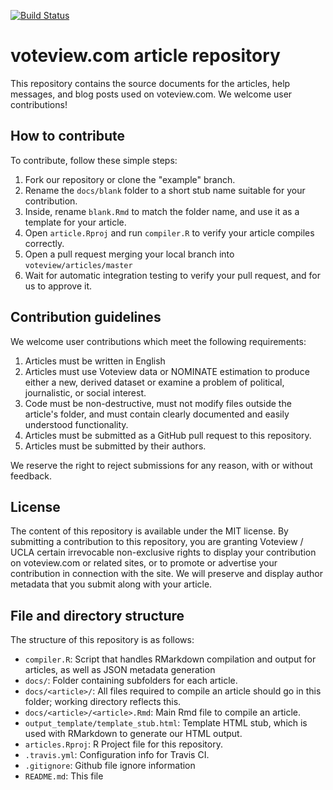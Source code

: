 [![Build Status](https://travis-ci.org/voteview/articles.svg?branch=master)](https://travis-ci.org/voteview/articles)

# voteview.com article repository

This repository contains the source documents for the articles, help messages, and blog posts used on voteview.com. We welcome user contributions!

## How to contribute

To contribute, follow these simple steps:

1. Fork our repository or clone the "example" branch.
2. Rename the `docs/blank` folder to a short stub name suitable for your contribution.
3. Inside, rename `blank.Rmd` to match the folder name, and use it as a template for your article.
4. Open `article.Rproj` and run `compiler.R` to verify your article compiles correctly.
5. Open a pull request merging your local branch into `voteview/articles/master`
6. Wait for automatic integration testing to verify your pull request, and for us to approve it. 

## Contribution guidelines

We welcome user contributions which meet the following requirements:

1. Articles must be written in English
2. Articles must use Voteview data or NOMINATE estimation to produce either a new, derived dataset or examine a problem of political, journalistic, or social interest.
3. Code must be non-destructive, must not modify files outside the article's folder, and must contain clearly documented and easily understood functionality.
4. Articles must be submitted as a GitHub pull request to this repository.
5. Articles must be submitted by their authors.

We reserve the right to reject submissions for any reason, with or without feedback. 

## License

The content of this repository is available under the MIT license. By submitting a contribution to this repository, you are granting Voteview / UCLA certain irrevocable non-exclusive rights to display your contribution on voteview.com or related sites, or to promote or advertise your contribution in connection with the site. We will preserve and display author metadata that you submit along with your article.

## File and directory structure

The structure of this repository is as follows:

- `compiler.R`: Script that handles RMarkdown compilation and output for articles, as well as JSON metadata generation
- `docs/`: Folder containing subfolders for each article.
- `docs/<article>/`: All files required to compile an article should go in this folder; working directory reflects this.
- `docs/<article>/<article>.Rmd`: Main Rmd file to compile an article.
- `output_template/template_stub.html`: Template HTML stub, which is used with RMarkdown to generate our HTML output.
- `articles.Rproj`: R Project file for this repository.
- `.travis.yml`: Configuration info for Travis CI.
- `.gitignore`: Github file ignore information
- `README.md`: This file

